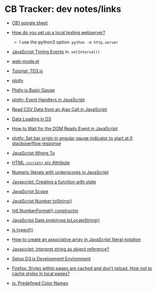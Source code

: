 # CB Tracker: dev notes/links

+ [CB1 google sheet](https://docs.google.com/spreadsheets/d/1HCD0sG2usPAAy8J77Ggw2POy6r1ZtrUTBx86v_NhCIo/edit?usp=sharing)

+ [How do you set up a local testing
  webserver?](https://developer.mozilla.org/en-US/docs/Learn/Common_questions/Tools_and_setup/set_up_a_local_testing_server)
    - I use the python3 option: `python -m http.server`
+ [JavaScript Timing
  Events](https://www.w3schools.com/js/js_timing.asp) in. `setInterval()`
+ [web-mode.el](web-mode.el)

+ [Tutorial: TD3.js](https://www.tutorialsteacher.com/d3js/setup-d3js-development-environment)
+ [plotly](https://plotly.com/graphing-libraries/)
+ [Plotly.js Basic Gauge](https://codepen.io/pen)
+ [plotly: Event Handlers in JavaScript](https://plotly.com/javascript/plotlyjs-events/)
+ [Read CSV Data from an Ajax Call in
  JavaScript](https://plotly.com/javascript/ajax-call/)
+ [Data Loading in D3](https://www.tutorialsteacher.com/d3js/loading-data-from-file-in-d3js)
+ [How to Wait for the DOM Ready Event in
  JavaScript](https://orangeable.com/javascript/dom-ready-event)
+ [plotly: Set bar origin in angular gauge indicator to start at
  0](https://community.plotly.com/t/set-bar-origin-in-angular-gauge-indicator-to-start-at-0/44838)
      [stackoverflow response](https://stackoverflow.com/questions/63872153/set-the-bar-origin-in-gauge-indicator-to-start-at-0-in-plot-ly)
  
+ [JavaScript Where
  To](https://www.w3schools.com/js/js_whereto.asp)
+ [HTML `<script>` src Attribute](https://www.w3schools.com/tags/att_script_src.asp)
+ [Numeric literals with underscores in JavaScript](https://stackoverflow.com/questions/69525292/numeric-literals-with-underscores-in-javascript)
+ [Javascript: Creating a function with
  state](https://stackoverflow.com/questions/8161671/javascript-creating-a-function-with-state)
+ [JavaScript Scope](https://www.w3schools.com/js/js_scope.asp)
+ [JavaScript Number
  toString()](https://www.w3schools.com/jsref/jsref_tostring_number.asp)
+ [Intl.NumberFormat() constructor](https://developer.mozilla.org/en-US/docs/Web/JavaScript/Reference/Global_Objects/Intl/NumberFormat/NumberFormat)
+ [JavaScript
  Date.prototype.toLocaleString()](https://developer.mozilla.org/en-US/docs/Web/JavaScript/Reference/Global_Objects/Date/toLocaleString)
+ [js
  typeof()](https://developer.mozilla.org/en-US/docs/Web/JavaScript/Reference/Operators/typeof)
+ [How to create an associative array in JavaScript literal
  notation](https://stackoverflow.com/questions/37515959/how-to-create-an-associative-array-in-javascript-literal-notation)
+ [Javascript: interpret string as object
  reference?](https://stackoverflow.com/questions/10953303/javascript-interpret-string-as-object-reference)
+ [Setup D3.js Development
  Environment](https://www.tutorialsteacher.com/d3js/setup-d3js-development-environment)
+ [Firefox: Styles within pages are cached and don't reload. How
  not to cache styles in local
  pages?](https://support.mozilla.org/en-US/questions/1271095)
+ [js: Predefined Color Names](http://www.javascripter.net/faq/colornam.htm)
